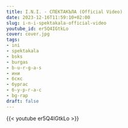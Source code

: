```yaml
---
title: I.N.I. - СПЕКТАКЪЛА (Official Video)
date: 2023-12-16T11:59:10+02:00
slug: i-n-i-spektakala-official-video
youtube_id: er5Q4IGtkLo
cover: cover.jpg
tags:
- ini
- spektakala
- bsks
- burgas
- b-u-r-g-a-s
- ини
- бскс
- бургас
- б-у-р-г-а-с
- bg-rap
draft: false
---
```


{{< youtube er5Q4IGtkLo >}}
